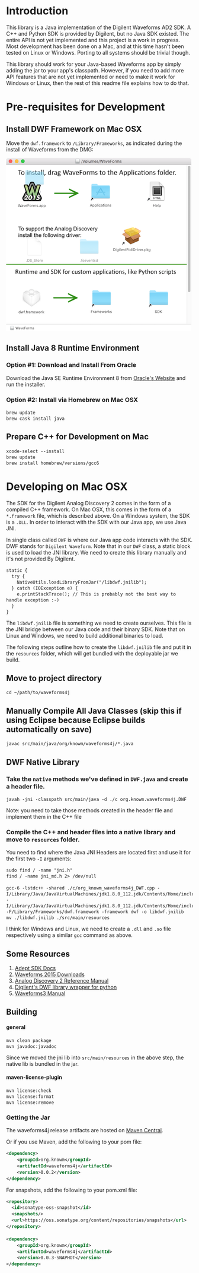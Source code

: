 # Introduction

This library is a Java implementation of the Digilent Waveforms AD2 SDK. A C++ and Python SDK is provided by Digilent, but no Java SDK existed. The entire API is not yet implemented and this project is a work in progress. Most development has been done on a Mac, and at this time hasn't been tested on Linux or Windows. Porting to all systems should be trivial though.  

This library should work for your Java-based Waveforms app by simply adding the jar to your app's classpath. However, if you need to add more API features that are not yet implemented or need to make it work for Windows or Linux, then the rest of this readme file explains how to do that.

# Pre-requisites for Development

## Install DWF Framework on Mac OSX

Move the `dwf.framework` to `/Library/Frameworks`, as indicated during the install of Waveforms from the DMG:

![](AD2_SDK/_img/Framework.png)

## Install Java 8 Runtime Environment

### Option #1: Download and Install From Oracle

Download the Java SE Runtime Environment 8 from [Oracle's Website](http://www.oracle.com/technetwork/java/javase/downloads/jre8-downloads-2133155.html) and run the installer.

### Option #2: Install via Homebrew on Mac OSX
 
    brew update
    brew cask install java

## Prepare C++ for Development on Mac

    xcode-select --install
    brew update
    brew install homebrew/versions/gcc6

# Developing on Mac OSX

The SDK for the Digilent Analog Discovery 2 comes in the form of a compiled C++ framework. On Mac OSX, this comes in the form of a `*.framework` file, which is described above. On a Windows system, the SDK is a `.DLL`. In order to interact with the SDK with our Java app, we use Java JNI.

In single class called `DWF` is where our Java app code interacts with the SDK. DWF stands for `Digilent Waveform`. Note that in our `DWF` class, a static block is used to load the JNI library. We need to create this library manually and it's not provided By Digilent.

    static {
      try {
        NativeUtils.loadLibraryFromJar("/libdwf.jnilib");
      } catch (IOException e) {
        e.printStackTrace(); // This is probably not the best way to handle exception :-)
      }
    }
    
The `libdwf.jnilib` file is something we need to create ourselves. This file is the JNI bridge between our Java code and their binary SDK. Note that on Linux and Windows, we need to build additional binaries to load.

The following steps outline how to create the `libdwf.jnilib` file and put it in the `resources` folder, which will get bundled with the deployable jar we build.

## Move to project directory
    
    cd ~/path/to/waveforms4j

## Manually Compile All Java Classes (skip this if using Eclipse because Eclipse builds automatically on save)

    javac src/main/java/org/knowm/waveforms4j/*.java

## DWF Native Library

### Take the `native` methods we've defined in `DWF.java` and create a header file.

    javah -jni -classpath src/main/java -d ./c org.knowm.waveforms4j.DWF
    
Note: you need to take those methods created in the header file and implement them in the C++ file

### Compile the C++ and header files into a native library and move to `resources` folder.

You need to find where the Java JNI Headers are located first and use it for the first two `-I` arguments:

    sudo find / -name "jni.h"
    find / -name jni_md.h 2> /dev/null

    gcc-6 -lstdc++ -shared ./c/org_knowm_waveforms4j_DWF.cpp -I/Library/Java/JavaVirtualMachines/jdk1.8.0_112.jdk/Contents/Home/include -I/Library/Java/JavaVirtualMachines/jdk1.8.0_112.jdk/Contents/Home/include/darwin -F/Library/Frameworks/dwf.framework -framework dwf -o libdwf.jnilib
    mv ./libdwf.jnilib ./src/main/resources
    
I think for Windows and Linux, we need to create a `.dll` and `.so` file respectively using a similar `gcc` command as above.
    
## Some Resources

1. [Adept SDK Docs](https://reference.digilentinc.com/reference/software/adept/start?redirect=1id=digilent_adept_2#software_downloads)
1. [Waveforms 2015 Downloads](https://reference.digilentinc.com//reference/software/waveforms/waveforms-3/start?redirect=1id=waveforms3)
1. [Analog Discovery 2 Reference Manual](https://reference.digilentinc.com/analog_discovery_2/refmanual)
1. [Digilent's DWF library wrapper for python](https://github.com/amuramatsu/dwf)
1. [Waveforms3 Manual](https://reference.digilentinc.com/waveforms3/refmanual)

## Building

#### general

    mvn clean package  
    mvn javadoc:javadoc  
    
Since we moved the jni lib into `src/main/resources` in the above step, the native lib is bundled in the jar.

#### maven-license-plugin

    mvn license:check
    mvn license:format
    mvn license:remove
    
### Getting the Jar

The waveforms4j release artifacts are hosted on [Maven Central](https://search.maven.org/#search%7Cga%7C1%7Cg%3A%22org.knowm.waveforms4j%22).

Or if you use Maven, add the following to your pom file:

```xml
<dependency>
    <groupId>org.knowm</groupId>
    <artifactId>waveforms4j</artifactId>
    <version>0.0.2</version>
</dependency>
```
For snapshots, add the following to your pom.xml file:
```xml
<repository>
  <id>sonatype-oss-snapshot</id>
  <snapshots/>
  <url>https://oss.sonatype.org/content/repositories/snapshots</url>
</repository>

<dependency>
    <groupId>org.knowm</groupId>
    <artifactId>waveforms4j</artifactId>
    <version>0.0.3-SNAPHOT</version>
</dependency>
```